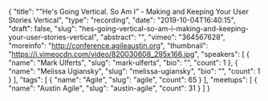 {
  "title": "\"He's Going Vertical. So Am I\" - Making and Keeping Your User Stories Vertical",
  "type": "recording",
  "date": "2019-10-04T16:40:15",
  "draft": false,
  "slug": "hes-going-vertical-so-am-i-making-and-keeping-your-user-stories-vertical",
  "abstract": "",
  "vimeo": "364567628",
  "moreinfo": "http://conference.agileaustin.org",
  "thumbnail": "https://i.vimeocdn.com/video/820030608_295x166.jpg",
  "speakers": [
    {
      "name": "Mark Ulferts",
      "slug": "mark-ulferts",
      "bio": "",
      "count": 1
    },
    {
      "name": "Melissa Ugiansky",
      "slug": "melissa-ugiansky",
      "bio": "",
      "count": 1
    }
  ],
  "tags": [
    {
      "name": "Agile",
      "slug": "agile",
      "count": 65
    }
  ],
  "meetups": [
    {
      "name": "Austin Agile",
      "slug": "austin-agile",
      "count": 31
    }
  ]
}